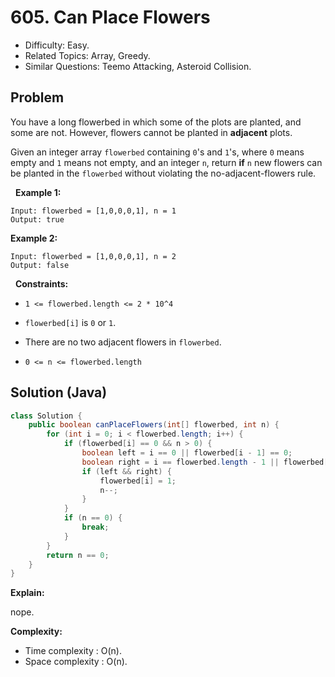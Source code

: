 # 605. Can Place Flowers

- Difficulty: Easy.
- Related Topics: Array, Greedy.
- Similar Questions: Teemo Attacking, Asteroid Collision.

## Problem

You have a long flowerbed in which some of the plots are planted, and some are not. However, flowers cannot be planted in **adjacent** plots.

Given an integer array ```flowerbed``` containing ```0```'s and ```1```'s, where ```0``` means empty and ```1``` means not empty, and an integer ```n```, return **if** ```n``` new flowers can be planted in the ```flowerbed``` without violating the no-adjacent-flowers rule.

 
**Example 1:**
```
Input: flowerbed = [1,0,0,0,1], n = 1
Output: true
```

**Example 2:**
```
Input: flowerbed = [1,0,0,0,1], n = 2
Output: false
```
 
**Constraints:**


	
- ```1 <= flowerbed.length <= 2 * 10^4```
	
- ```flowerbed[i]``` is ```0``` or ```1```.
	
- There are no two adjacent flowers in ```flowerbed```.
	
- ```0 <= n <= flowerbed.length```



## Solution (Java)

```java
class Solution {
    public boolean canPlaceFlowers(int[] flowerbed, int n) {
        for (int i = 0; i < flowerbed.length; i++) {
            if (flowerbed[i] == 0 && n > 0) {
                boolean left = i == 0 || flowerbed[i - 1] == 0;
                boolean right = i == flowerbed.length - 1 || flowerbed[i + 1] == 0;
                if (left && right) {
                    flowerbed[i] = 1;
                    n--;
                }
            }
            if (n == 0) {
                break;
            }
        }
        return n == 0;
    }
}
```

**Explain:**

nope.

**Complexity:**

* Time complexity : O(n).
* Space complexity : O(n).
